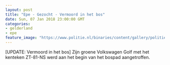 ```yaml
---
layout: post
title: "Epe - Gezocht - Vermoord in het bos"
date: Sun, 07 Jan 2018 23:00:00 GMT
categories: 
- gelderland 
- epe 
feature_image: "https://www.politie.nl/binaries/content/gallery/politie/gezocht/dossiers/2018/02-on/cck-2018/week-51.jpg"
---
```


[UPDATE: Vermoord in het bos] Zijn groene Volkswagen Golf met het kenteken ZT-81-NS werd aan het begin van het bospad aangetroffen.
